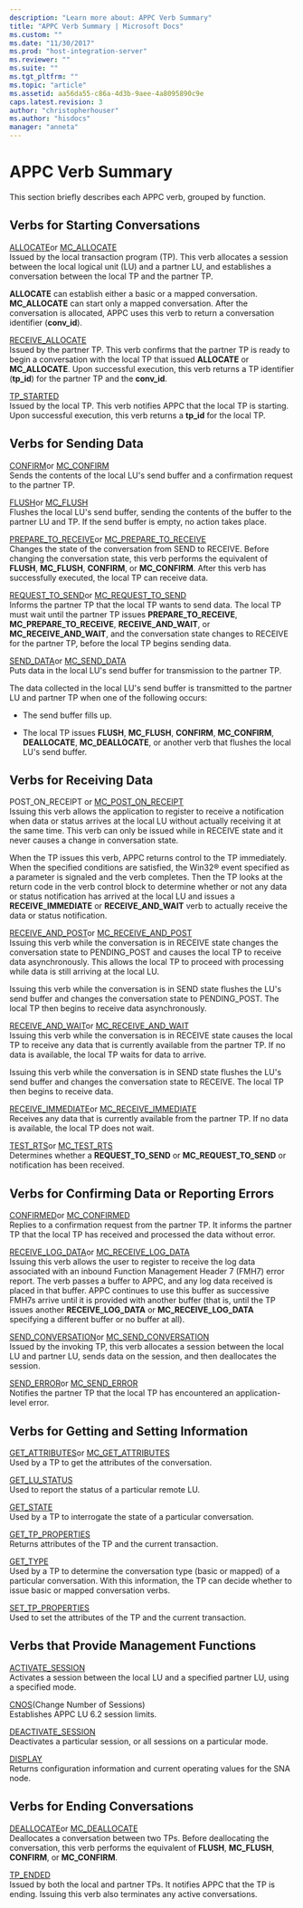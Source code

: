 ```yaml
---
description: "Learn more about: APPC Verb Summary"
title: "APPC Verb Summary | Microsoft Docs"
ms.custom: ""
ms.date: "11/30/2017"
ms.prod: "host-integration-server"
ms.reviewer: ""
ms.suite: ""
ms.tgt_pltfrm: ""
ms.topic: "article"
ms.assetid: aa56da55-c86a-4d3b-9aee-4a8095890c9e
caps.latest.revision: 3
author: "christopherhouser"
ms.author: "hisdocs"
manager: "anneta"
---
```

# APPC Verb Summary
This section briefly describes each APPC verb, grouped by function.  
  
## Verbs for Starting Conversations  
 [ALLOCATE](./allocate2.md)or [MC_ALLOCATE](./mc-allocate2.md)  
 Issued by the local transaction program (TP). This verb allocates a session between the local logical unit (LU) and a partner LU, and establishes a conversation between the local TP and the partner TP.  
  
 **ALLOCATE** can establish either a basic or a mapped conversation. **MC_ALLOCATE** can start only a mapped conversation. After the conversation is allocated, APPC uses this verb to return a conversation identifier (**conv_id**).  
  
 [RECEIVE_ALLOCATE](./receive-allocate1.md)  
 Issued by the partner TP. This verb confirms that the partner TP is ready to begin a conversation with the local TP that issued **ALLOCATE** or **MC_ALLOCATE**. Upon successful execution, this verb returns a TP identifier (**tp_id**) for the partner TP and the **conv_id**.  
  
 [TP_STARTED](./tp-started2.md)  
 Issued by the local TP. This verb notifies APPC that the local TP is starting. Upon successful execution, this verb returns a **tp_id** for the local TP.  
  
## Verbs for Sending Data  
 [CONFIRM](./confirm2.md)or [MC_CONFIRM](./mc-confirm2.md)  
 Sends the contents of the local LU's send buffer and a confirmation request to the partner TP.  
  
 [FLUSH](./flush2.md)or [MC_FLUSH](./mc-flush1.md)  
 Flushes the local LU's send buffer, sending the contents of the buffer to the partner LU and TP. If the send buffer is empty, no action takes place.  
  
 [PREPARE_TO_RECEIVE](./prepare-to-receive2.md)or [MC_PREPARE_TO_RECEIVE](./mc-prepare-to-receive1.md)  
 Changes the state of the conversation from SEND to RECEIVE. Before changing the conversation state, this verb performs the equivalent of **FLUSH**, **MC_FLUSH**, **CONFIRM**, or **MC_CONFIRM**. After this verb has successfully executed, the local TP can receive data.  
  
 [REQUEST_TO_SEND](./request-to-send1.md)or [MC_REQUEST_TO_SEND](./mc-request-to-send1.md)  
 Informs the partner TP that the local TP wants to send data. The local TP must wait until the partner TP issues **PREPARE_TO_RECEIVE**, **MC_PREPARE_TO_RECEIVE**, **RECEIVE_AND_WAIT**, or **MC_RECEIVE_AND_WAIT**, and the conversation state changes to RECEIVE for the partner TP, before the local TP begins sending data.  
  
 [SEND_DATA](./send-data1.md)or [MC_SEND_DATA](./mc-send-data1.md)  
 Puts data in the local LU's send buffer for transmission to the partner TP.  
  
 The data collected in the local LU's send buffer is transmitted to the partner LU and partner TP when one of the following occurs:  
  
-   The send buffer fills up.  
  
-   The local TP issues **FLUSH**, **MC_FLUSH**, **CONFIRM**, **MC_CONFIRM**, **DEALLOCATE**, **MC_DEALLOCATE**, or another verb that flushes the local LU's send buffer.  
  
## Verbs for Receiving Data  
 POST_ON_RECEIPT or [MC_POST_ON_RECEIPT](./mc-post-on-receipt1.md)  
 Issuing this verb allows the application to register to receive a notification when data or status arrives at the local LU without actually receiving it at the same time. This verb can only be issued while in RECEIVE state and it never causes a change in conversation state.  
  
 When the TP issues this verb, APPC returns control to the TP immediately. When the specified conditions are satisfied, the Win32® event specified as a parameter is signaled and the verb completes. Then the TP looks at the return code in the verb control block to determine whether or not any data or status notification has arrived at the local LU and issues a **RECEIVE_IMMEDIATE** or **RECEIVE_AND_WAIT** verb to actually receive the data or status notification.  
  
 [RECEIVE_AND_POST](./receive-and-post1.md)or [MC_RECEIVE_AND_POST](./mc-receive-and-post2.md)  
 Issuing this verb while the conversation is in RECEIVE state changes the conversation state to PENDING_POST and causes the local TP to receive data asynchronously. This allows the local TP to proceed with processing while data is still arriving at the local LU.  
  
 Issuing this verb while the conversation is in SEND state flushes the LU's send buffer and changes the conversation state to PENDING_POST. The local TP then begins to receive data asynchronously.  
  
 [RECEIVE_AND_WAIT](./receive-and-wait2.md)or [MC_RECEIVE_AND_WAIT](./mc-receive-and-wait2.md)  
 Issuing this verb while the conversation is in RECEIVE state causes the local TP to receive any data that is currently available from the partner TP. If no data is available, the local TP waits for data to arrive.  
  
 Issuing this verb while the conversation is in SEND state flushes the LU's send buffer and changes the conversation state to RECEIVE. The local TP then begins to receive data.  
  
 [RECEIVE_IMMEDIATE](./receive-immediate1.md)or [MC_RECEIVE_IMMEDIATE](./mc-receive-immediate2.md)  
 Receives any data that is currently available from the partner TP. If no data is available, the local TP does not wait.  
  
 [TEST_RTS](./test-rts2.md)or [MC_TEST_RTS](./mc-test-rts2.md)  
 Determines whether a **REQUEST_TO_SEND** or **MC_REQUEST_TO_SEND** or notification has been received.  
  
## Verbs for Confirming Data or Reporting Errors  
 [CONFIRMED](./confirmed1.md)or [MC_CONFIRMED](./mc-confirmed1.md)  
 Replies to a confirmation request from the partner TP. It informs the partner TP that the local TP has received and processed the data without error.  
  
 [RECEIVE_LOG_DATA](./receive-log-data2.md)or [MC_RECEIVE_LOG_DATA](./mc-receive-log-data2.md)  
 Issuing this verb allows the user to register to receive the log data associated with an inbound Function Management Header 7 (FMH7) error report. The verb passes a buffer to APPC, and any log data received is placed in that buffer. APPC continues to use this buffer as successive FMH7s arrive until it is provided with another buffer (that is, until the TP issues another **RECEIVE_LOG_DATA** or **MC_RECEIVE_LOG_DATA** specifying a different buffer or no buffer at all).  
  
 [SEND_CONVERSATION](./send-conversation2.md)or [MC_SEND_CONVERSATION](./mc-send-conversation1.md)  
 Issued by the invoking TP, this verb allocates a session between the local LU and partner LU, sends data on the session, and then deallocates the session.  
  
 [SEND_ERROR](./send-error2.md)or [MC_SEND_ERROR](./mc-send-error2.md)  
 Notifies the partner TP that the local TP has encountered an application-level error.  
  
## Verbs for Getting and Setting Information  
 [GET_ATTRIBUTES](./get-attributes2.md)or [MC_GET_ATTRIBUTES](./mc-get-attributes2.md)  
 Used by a TP to get the attributes of the conversation.  
  
 [GET_LU_STATUS](./get-lu-status2.md)  
 Used to report the status of a particular remote LU.  
  
 [GET_STATE](./get-state2.md)  
 Used by a TP to interrogate the state of a particular conversation.  
  
 [GET_TP_PROPERTIES](./get-tp-properties2.md)  
 Returns attributes of the TP and the current transaction.  
  
 [GET_TYPE](./get-type2.md)  
 Used by a TP to determine the conversation type (basic or mapped) of a particular conversation. With this information, the TP can decide whether to issue basic or mapped conversation verbs.  
  
 [SET_TP_PROPERTIES](./set-tp-properties2.md)  
 Used to set the attributes of the TP and the current transaction.  
  
## Verbs that Provide Management Functions  
 [ACTIVATE_SESSION](./activate-session2.md)  
 Activates a session between the local LU and a specified partner LU, using a specified mode.  
  
 [CNOS](./cnos2.md)(Change Number of Sessions)  
 Establishes APPC LU 6.2 session limits.  
  
 [DEACTIVATE_SESSION](./deactivate-session1.md)  
 Deactivates a particular session, or all sessions on a particular mode.  
  
 [DISPLAY](./display2.md)  
 Returns configuration information and current operating values for the SNA node.  
  
## Verbs for Ending Conversations  
 [DEALLOCATE](./deallocate2.md)or [MC_DEALLOCATE](./mc-deallocate2.md)  
 Deallocates a conversation between two TPs. Before deallocating the conversation, this verb performs the equivalent of **FLUSH**, **MC_FLUSH**, **CONFIRM**, or **MC_CONFIRM**.  
  
 [TP_ENDED](./tp-ended1.md)  
 Issued by both the local and partner TPs. It notifies APPC that the TP is ending. Issuing this verb also terminates any active conversations.
